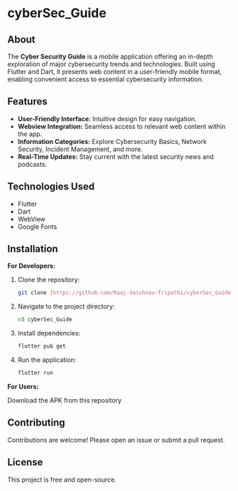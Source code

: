 # cyberSec_Guide

## About

The **Cyber Security Guide** is a mobile application offering an in-depth exploration of major cybersecurity trends and technologies. Built using Flutter and Dart, it presents web content in a user-friendly mobile format, enabling convenient access to essential cybersecurity information.

## Features

*   **User-Friendly Interface:** Intuitive design for easy navigation.
*   **Webview Integration:** Seamless access to relevant web content within the app.
*   **Information Categories:**  Explore Cybersecurity Basics, Network Security, Incident Management, and more.
*   **Real-Time Updates:** Stay current with the latest security news and podcasts.

## Technologies Used

*   Flutter
*   Dart
*   WebView
*   Google Fonts

## Installation

**For Developers:**

1.  Clone the repository:
    
    ```bash
    git clone [https://github.com/Raaj-Vaishnav-Tripathi/cyberSec_Guide.git](https://github.com/Raaj-Vaishnav-Tripathi/cyberSec_Guide.git)
    
2.  Navigate to the project directory:
    
    ```bash
    cd cyberSec_Guide
    ```
    
3.  Install dependencies:
    
    ```bash
    flutter pub get
    ```
    
4.  Run the application:
    
    ```bash
    flutter run
    ```

**For Users:**

Download the APK from this repository

## Contributing

Contributions are welcome! Please open an issue or submit a pull request.

## License

This project is free and open-source.
